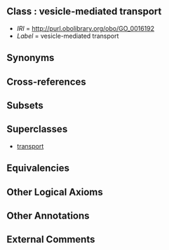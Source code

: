 
## Class : vesicle-mediated transport

 * *IRI* = http://purl.obolibrary.org/obo/GO_0016192
 * *Label* = vesicle-mediated transport

## Synonyms


## Cross-references


## Subsets


## Superclasses

 * [transport](../../GO/10/GO_0006810.md)

## Equivalencies


## Other Logical Axioms


## Other Annotations


## External Comments

